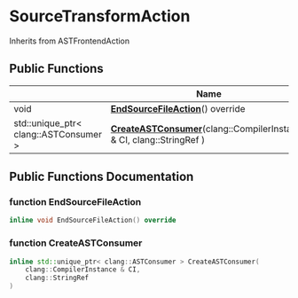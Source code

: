 # SourceTransformAction





Inherits from ASTFrontendAction

## Public Functions

|                | Name           |
| -------------- | -------------- |
| void | **[EndSourceFileAction](Classes/classSourceTransformAction/#function-endsourcefileaction)**() override |
| std::unique_ptr< clang::ASTConsumer > | **[CreateASTConsumer](Classes/classSourceTransformAction/#function-createastconsumer)**(clang::CompilerInstance & CI, clang::StringRef ) |

## Public Functions Documentation

### function EndSourceFileAction

```cpp
inline void EndSourceFileAction() override
```


### function CreateASTConsumer

```cpp
inline std::unique_ptr< clang::ASTConsumer > CreateASTConsumer(
    clang::CompilerInstance & CI,
    clang::StringRef 
)
```



